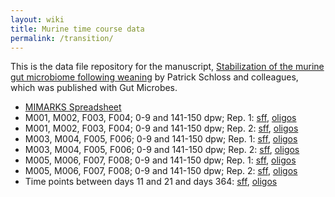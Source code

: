 ```yaml
---
layout: wiki
title: Murine time course data
permalink: /transition/
---
```


This is the data file repository for the manuscript, [Stabilization of the murine gut microbiome following weaning](http://doi.org/10.4161/gmic.21008) by Patrick Schloss and colleagues, which was published with Gut Microbes.

* [MIMARKS Spreadsheet](MIMARKS_Data.xlsx)
* M001, M002, F003, F004; 0-9 and 141-150 dpw; Rep. 1: [sff](GO2JXTW01.sff.bz2), [oligos](GO2JXTW01.oligos)
* M001, M002, F003, F004; 0-9 and 141-150 dpw; Rep. 2: [sff](GQY1XT001.sff.bz2), [oligos](GQY1XT001.oligos)
* M003, M004, F005, F006; 0-9 and 141-150 dpw; Rep. 1: [sff](GO5715J01.sff.bz2), [oligos](GO5715J01.oligos)
* M003, M004, F005, F006; 0-9 and 141-150 dpw; Rep. 2: [sff](GZGO5KL01.sff.bz2), [oligos](GZGO5KL01.oligos)
* M005, M006, F007, F008; 0-9 and 141-150 dpw; Rep. 1: [sff](GHL4YHV01.sff.bz2), [oligos](GHL4YHV01.oligos)
* M005, M006, F007, F008; 0-9 and 141-150 dpw; Rep. 2: [sff](GHMDAJD01.sff.bz2), [oligos](GHMDAJD01.oligos)
* Time points between days 11 and 21 and days 364: [sff](G3BMWHG01.sff.bz2), [oligos](G3BMWHG01.oligos)
